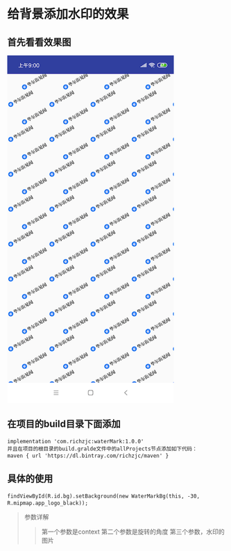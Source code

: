 # 给背景添加水印的效果

## 首先看看效果图

![](/pic/device-2019-04-28-085926.png)

## 在项目的build目录下面添加
    implementation 'com.richzjc:waterMark:1.0.0' 
    并且在项目的根目录的build.gralde文件中的allProjects节点添加如下代码：
    maven { url 'https://dl.bintray.com/richzjc/maven' }

## 具体的使用
    findViewById(R.id.bg).setBackground(new WaterMarkBg(this, -30, R.mipmap.app_logo_black));
    
> 参数详解
>> 第一个参数是context 
>> 第二个参数是旋转的角度 
>> 第三个参数，水印的图片